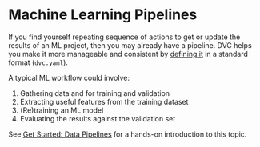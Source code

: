 # Machine Learning Pipelines

If you find yourself repeating sequence of actions to get or update the results
of an ML project, then you may already have a pipeline. DVC helps you make it
more manageable and consistent by [defining it] in a standard format
(`dvc.yaml`).

A typical ML workflow could involve:

1. Gathering data and for training and validation
2. Extracting useful features from the training dataset
3. (Re)training an ML model
4. Evaluating the results against the validation set

See [Get Started: Data Pipelines](/doc/start/data-management/pipelines) for a
hands-on introduction to this topic.

[defining it]: /doc/user-guide/machine-learning-pipelines/defining-pipelines
